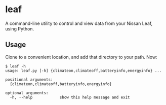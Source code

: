 # leaf
A command-line utility to control and view data from your Nissan Leaf, using Python.

## Usage
Clone to a convenient location, and add that directory to your path. Now:
```
$ leaf -h
usage: leaf.py [-h] {climateon,climateoff,batteryinfo,energyinfo} ...

positional arguments:
  {climateon,climateoff,batteryinfo,energyinfo}

optional arguments:
  -h, --help            show this help message and exit
```
